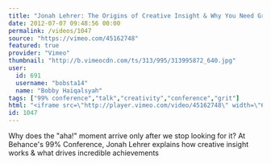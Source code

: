```yaml
---
title: "Jonah Lehrer: The Origins of Creative Insight & Why You Need Grit"
date: 2012-07-07 09:48:56 00:00
permalink: /videos/1047
source: "https://vimeo.com/45162748"
featured: true
provider: "Vimeo"
thumbnail: "http://b.vimeocdn.com/ts/313/995/313995872_640.jpg"
user:
  id: 691
  username: "bobsta14"
  name: "Bobby Haiqalsyah"
tags: ["99% conference","talk","creativity","conference","grit"]
html: "<iframe src=\"http://player.vimeo.com/video/45162748\" width=\"640\" height=\"480\" frameborder=\"0\" webkitAllowFullScreen mozallowfullscreen allowFullScreen></iframe>"
id: 1047
---
```


Why does the "aha!" moment arrive only after we stop looking for it? At Behance's 99% Conference, Jonah Lehrer explains how creative insight works & what drives incredible achievements